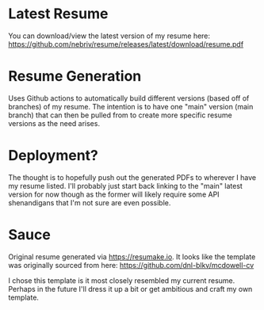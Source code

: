 # Latest Resume
You can download/view the latest version of my resume here:
https://github.com/nebriv/resume/releases/latest/download/resume.pdf

# Resume Generation
Uses Github actions to automatically build different versions (based off of branches) of my resume. The intention is to have one "main" version (main branch) that can then be pulled from to create more specific resume versions as the need arises.

# Deployment?
The thought is to hopefully push out the generated PDFs to wherever I have my resume listed. I'll probably just start back linking to the "main" latest version for now though as the former will likely require some API shenandigans that I'm not sure are even possible.

# Sauce
Original resume generated via https://resumake.io. It looks like the template was originally sourced from here: https://github.com/dnl-blkv/mcdowell-cv

I chose this template is it most closely resembled my current resume. Perhaps in the future I'll dress it up a bit or get ambitious and craft my own template.